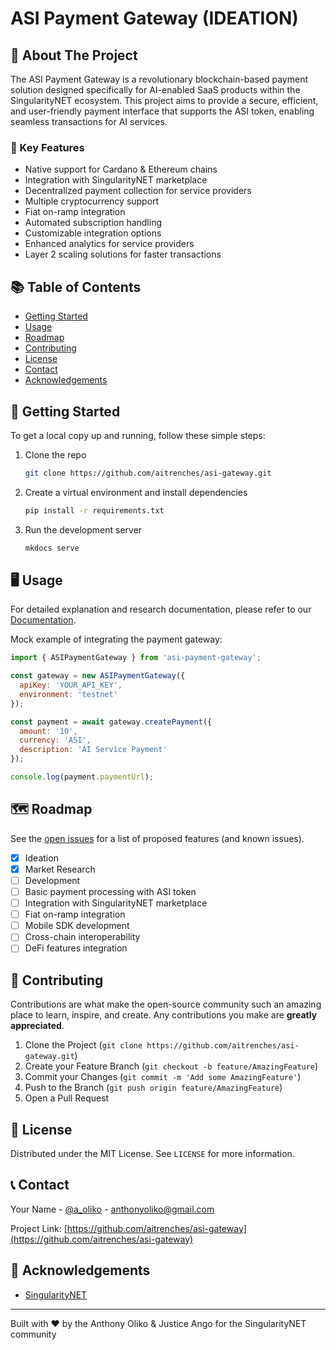 # ASI Payment Gateway (IDEATION)

## 🚀 About The Project

The ASI Payment Gateway is a revolutionary blockchain-based payment solution designed specifically for AI-enabled SaaS products within the SingularityNET ecosystem. This project aims to provide a secure, efficient, and user-friendly payment interface that supports the  ASI token, enabling seamless transactions for AI services.

### 🌟 Key Features

- Native support for Cardano & Ethereum chains
- Integration with SingularityNET marketplace
- Decentralized payment collection for service providers
- Multiple cryptocurrency support
- Fiat on-ramp integration
- Automated subscription handling
- Customizable integration options
- Enhanced analytics for service providers
- Layer 2 scaling solutions for faster transactions

## 📚 Table of Contents

- [Getting Started](#getting-started)
- [Usage](#usage)
- [Roadmap](#roadmap)
- [Contributing](#contributing)
- [License](#license)
- [Contact](#contact)
- [Acknowledgements](#acknowledgements)

## 🏁 Getting Started

To get a local copy up and running, follow these simple steps:

1. Clone the repo
   ```sh
   git clone https://github.com/aitrenches/asi-gateway.git
   ```
2. Create a virtual environment and install dependencies
   ```sh
   pip install -r requirements.txt
   ```
3. Run the development server
   ```sh
   mkdocs serve
   ```

## 🖥 Usage

For detailed explanation and research documentation, please refer to our [Documentation](https://aitrenches.github.io/asi-gateway/).

Mock example of integrating the payment gateway:

```javascript
import { ASIPaymentGateway } from 'asi-payment-gateway';

const gateway = new ASIPaymentGateway({
  apiKey: 'YOUR_API_KEY',
  environment: 'testnet'
});

const payment = await gateway.createPayment({
  amount: '10',
  currency: 'ASI',
  description: 'AI Service Payment'
});

console.log(payment.paymentUrl);
```

## 🗺 Roadmap

See the [open issues](https://github.com/aitrenches/asi-gateway/issues) for a list of proposed features (and known issues).

- [x] Ideation
- [x] Market Research
- [ ] Development
- [ ] Basic payment processing with ASI token
- [ ] Integration with SingularityNET marketplace
- [ ] Fiat on-ramp integration
- [ ] Mobile SDK development
- [ ] Cross-chain interoperability
- [ ] DeFi features integration

## 🤝 Contributing

Contributions are what make the open-source community such an amazing place to learn, inspire, and create. Any contributions you make are **greatly appreciated**.

1. Clone the Project (`git clone https://github.com/aitrenches/asi-gateway.git`)
2. Create your Feature Branch (`git checkout -b feature/AmazingFeature`)
3. Commit your Changes (`git commit -m 'Add some AmazingFeature'`)
4. Push to the Branch (`git push origin feature/AmazingFeature`)
5. Open a Pull Request

## 📜 License

Distributed under the MIT License. See `LICENSE` for more information.

## 📞 Contact

Your Name - [@a_oliko](https://x.com/a_oliko) - anthonyoliko@gmail.com

Project Link: [https://github.com/aitrenches/asi-gateway](https://github.com/aitrenches/asi-gateway)

## 🙏 Acknowledgements

- [SingularityNET](https://singularitynet.io/)

---

Built with ❤️ by the Anthony Oliko & Justice Ango for the SingularityNET community
